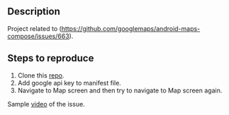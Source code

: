 ## Description

Project related to (https://github.com/googlemaps/android-maps-compose/issues/663).

## Steps to reproduce

  1. Clone this [repo](https://github.com/Del-S/MapIssue).
  2. Add google api key to manifest file.
  3. Navigate to Map screen and then try to navigate to Map screen again.

Sample [video](https://github.com/user-attachments/assets/b1311720-4b43-4b49-9ed2-efe2e5999ddd) of the issue.
